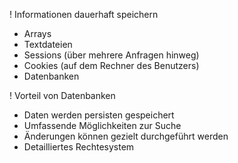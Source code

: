 ! Informationen dauerhaft speichern

 - Arrays
 - Textdateien
 - Sessions (über mehrere Anfragen hinweg)
 - Cookies (auf dem Rechner des Benutzers)
 - Datenbanken


 ! Vorteil von Datenbanken

 - Daten werden persisten gespeichert
 - Umfassende Möglichkeiten zur Suche
 - Änderungen können gezielt durchgeführt werden
 - Detailliertes Rechtesystem